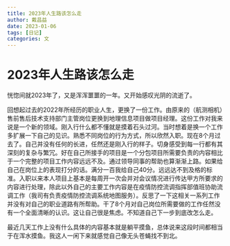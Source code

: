```yaml
---
title: 2023年人生路该怎么走
author: 戴昌益
date: 2023-01-06 
tags: [日记]
categories: 文
---
```


# 2023年人生路该怎么走

恍惚间就2023年了，又是浑浑噩噩的一年。又开始感叹光阴的流逝了。

回想起过去的2022年所经历的职业人生，更换了一份工作。由原来的（航测相机）售前售后技术支持部门主管岗位更换到地理信息项目做项目经理。这份工作对我来说是一个新的领域。刚入行什么都不懂就是摸着石头过河。当时想着是换一个工作多扩展一下自己的见识。熟悉不同岗位的行为方式，所以欣然入职。现在8个月过去了。自己并没有任何的长进，任然还是刚入行的样子。切身感受到每一行都有其深刻的复杂与繁冗。好在自己所接手的项目是一个分包项目所需要负责的内容相比于一个完整的项目工作内容远远不及。通过领导同事的帮助也算渐渐上路。如果给自己在岗位上的表现打分的话。满分一百我给自己40分。远远达不到及格的标准。入职以来本人项目上基本是每周开一次会并对会议情况进行传达甲方所要求的内容进行处理，除此以外自己的主要工作内容是在疫情防控流调指挥部值班协助流调工作（我司有负责疫情防控流调系统地图服务）。反思了一下这相关一系列工作并没有对自己的职业道路有所帮助。干了8个月对自己岗位所需要做的工作任然没有一个全面清晰的认识。这让自己很是焦虑。不知道自己下一步到底改怎么走。

最近几天工作上没有什么具体的内容基本就是躺平摸鱼，总体说来这段时间都相当于在浑水摸鱼。我这人一闲下来就感觉自己像无头苍蝇找不到北。
